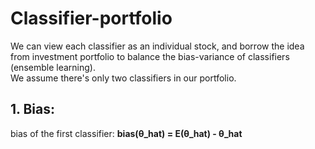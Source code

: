 # Classifier-portfolio
We can view each classifier as an individual stock, and borrow the idea from investment portfolio to balance the bias-variance of classifiers (ensemble learning).  
We assume there's only two classifiers in our portfolio.
## 1. Bias:
bias of the first classifier: **bias(θ_hat) = E(θ_hat) - θ_hat** 
